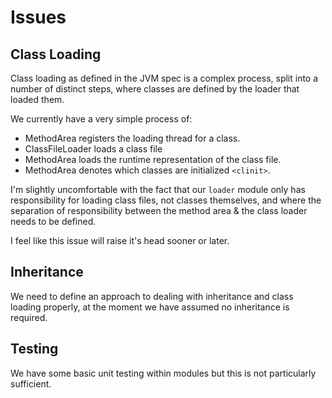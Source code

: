 # Issues

## Class Loading

Class loading as defined in the JVM spec is a complex process, split into
a number of distinct steps, where classes are defined by the loader that
loaded them.

We currently have a very simple process of:
- MethodArea registers the loading thread for a class.
- ClassFileLoader loads a class file
- MethodArea loads the runtime representation of the class file.
- MethodArea denotes which classes are initialized `<clinit>`.

I'm slightly uncomfortable with the fact that our `loader` module only
has responsibility for loading class files, not classes themselves, and
where the separation of responsibility between the method area & the class
loader needs to be defined.

I feel like this issue will raise it's head sooner or later.

## Inheritance

We need to define an approach to dealing with inheritance and class loading
properly, at the moment we have assumed no inheritance is required.

## Testing

We have some basic unit testing within modules but this is not particularly
sufficient.
